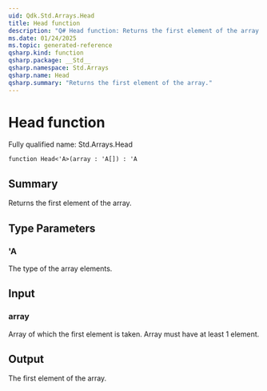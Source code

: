 ```yaml
---
uid: Qdk.Std.Arrays.Head
title: Head function
description: "Q# Head function: Returns the first element of the array."
ms.date: 01/24/2025
ms.topic: generated-reference
qsharp.kind: function
qsharp.package: __Std__
qsharp.namespace: Std.Arrays
qsharp.name: Head
qsharp.summary: "Returns the first element of the array."
---
```


# Head function

Fully qualified name: Std.Arrays.Head

```qsharp
function Head<'A>(array : 'A[]) : 'A
```

## Summary
Returns the first element of the array.

## Type Parameters
### 'A
The type of the array elements.

## Input
### array
Array of which the first element is taken. Array must have at least 1 element.

## Output
The first element of the array.

